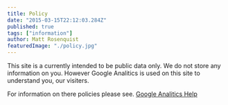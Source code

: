 ```yaml
---
title: Policy
date: "2015-03-15T22:12:03.284Z"
published: true
tags: ["information"]
author: Matt Rosenquist
featuredImage: "./policy.jpg"
---
```


This site is a currently intended to be public data only. We do not store any information on you. However Google Analitics is used on this site to understand you, our visiters. 

For information on there policies please see.
[Google Analitics Help](https://support.google.com/analytics/answer/6004245?hl=en)
